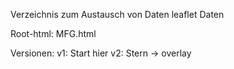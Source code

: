 Verzeichnis zum Austausch von Daten leaflet Daten

Root-html: MFG.html

Versionen: 
v1:  Start hier
v2:  Stern -> overlay
